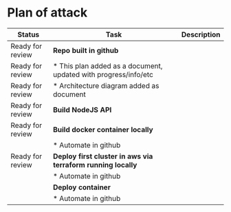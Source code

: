 # Plan of attack

| Status | Task | Description |
| ------ | ---- | ----------- |
| Ready for review | **Repo built in github** ||
| Ready for review | * This plan added as a document, updated with progress/info/etc ||
| Ready for review | * Architecture diagram added as document ||
| Ready for review | **Build NodeJS API** ||
| Ready for review | **Build docker container locally** ||
|| * Automate in github ||
| Ready for review | **Deploy first cluster in aws via terraform running locally** ||
|| * Automate in github ||
|| **Deploy container** ||
|| * Automate in github ||
